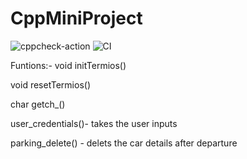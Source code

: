 # CppMiniProject

![cppcheck-action](https://github.com/99002480/CppMiniProject/workflows/cppcheck-action/badge.svg)
![CI](https://github.com/99002480/CppMiniProject/workflows/CI/badge.svg)


Funtions:-
void initTermios()


void resetTermios()


char getch_()


user_credentials()- takes the user inputs

parking_delete() - delets the car details after departure
